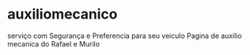    # auxiliomecanico
serviço com Segurança e Preferencia para seu veiculo
                               Pagina de auxilio mecanica do Rafael e Murilo
  
